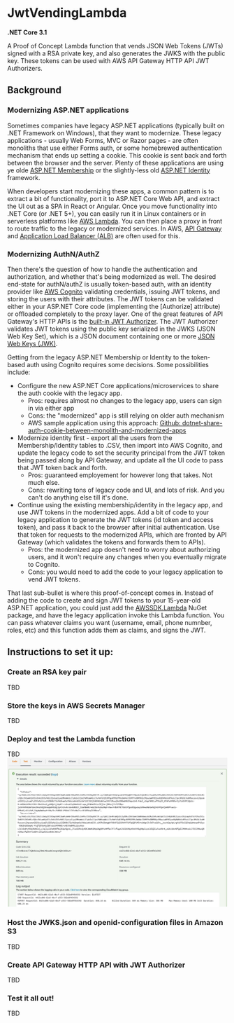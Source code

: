 # JwtVendingLambda 
**.NET Core 3.1**

A Proof of Concept Lambda function that vends JSON Web Tokens (JWTs) signed with a RSA private key,
and also generates the JWKS with the public key. 
These tokens can be used with AWS API Gateway HTTP API JWT Authorizers.

## Background

### Modernizing ASP.NET applications

Sometimes companies have legacy ASP.NET applications (typically built on .NET Framework on Windows),
that they want to modernize. These legacy applications - usually Web Forms, MVC or Razor pages - 
are often monoliths that use either Forms auth, or some homebrewed authentication mechanism
that ends up setting a cookie. This cookie is sent back and forth between the browser and the server.
Plenty of these applications are using ye olde 
[ASP.NET Membership](https://docs.microsoft.com/en-us/previous-versions/aspnet/yh26yfzy(v=vs.100)?redirectedfrom=MSDN)
 or the slightly-less old 
[ASP.NET Identity](https://docs.microsoft.com/en-us/aspnet/identity/overview/getting-started/)
framework. 

When developers start modernizing these apps, a common pattern is to extract a bit of functionality, 
port it to ASP.NET Core Web API, and extract the UI out as a SPA in React or Angular.
Once you move functionality into .NET Core (or .NET 5+), you can easily run it in Linux containers or
in serverless platforms like [AWS Lambda](https://aws.amazon.com/lambda/). You can then place a proxy 
in front to route traffic to the legacy or modernized services. In AWS, 
[API Gateway](https://aws.amazon.com/api-gateway/) and 
[Application Load Balancer (ALB)](https://aws.amazon.com/elasticloadbalancing/application-load-balancer/) 
are often used for this.

### Modernizing AuthN/AuthZ

Then there's the question of how to handle the authentication and authorization, and whether that's being
modernized as well. The desired end-state for authN/authZ is usually token-based auth, with an
identity provider like [AWS Cognito](https://aws.amazon.com/cognito/) validating credentials,
issuing JWT tokens, and storing the users with their attributes. The JWT tokens can be validated
either in your ASP.NET Core code (implementing the \[Authorize\] attribute) or offloaded completely 
to the proxy layer. One of the great features of API Gateway's HTTP APIs is the 
[built-in JWT Authorizer](https://docs.aws.amazon.com/apigateway/latest/developerguide/http-api-jwt-authorizer.html).
The JWT Authorizer validates JWT tokens using the public key serialized in the JWKS (JSON Web Key Set),
which is a JSON document containing one or more [JSON Web Keys (JWK)](https://tools.ietf.org/html/rfc7517).

Getting from the legacy ASP.NET Membership or Identity to the token-based auth using Cognito requires
some decisions. Some possibilities include:

 * Configure the new ASP.NET Core applications/microservices to share the auth cookie with the legacy app.
   * Pros: requires almost no changes to the legacy app, users can sign in via either app
   * Cons: the "modernized" app is still relying on older auth mechanism
   * AWS sample application using this approach: 
     [Github: dotnet-share-auth-cookie-between-monolith-and-modernized-apps](https://github.com/aws-samples/dotnet-share-auth-cookie-between-monolith-and-modernized-apps)
 * Modernize identity first - export all the users from the Membership/Identity tables to .CSV, then import
   into AWS Cognito, and update the legacy code to set the security principal from the JWT token being passed along by API Gateway, and update all the UI code to pass that JWT token back and forth.
   * Pros: guaranteed employement for however long that takes. Not much else.
   * Cons: rewriting tons of legacy code and UI, and lots of risk. And you can't do anything else till it's done.
 * Continue using the existing membership/identity in the legacy app, and use JWT tokens in the modernized apps.
    Add a bit of code to your legacy application to generate the JWT tokens (id token and access token), and 
    pass it back to the browser after initial authentication. Use that token for requests to the modernized APIs,
    which are fronted by API Gateway (which validates the tokens and forwards them to APIs).
   * Pros: the modernized app doesn't need to worry about authorizing users, and it won't require any changes
        when you eventually migrate to Cognito.
   * Cons: you would need to add the code to your legacy application to vend JWT tokens.

That last sub-bullet is where this proof-of-concept comes in.  Instead of adding the code to create
and sign JWT tokens to your 15-year-old ASP.NET application, you could just add the 
[AWSSDK.Lambda](https://www.nuget.org/packages/AWSSDK.Lambda/) NuGet package, and have the legacy 
application invoke this Lambda function. You can pass whatever claims you want (username, email,
phone numnber, roles, etc) and this function adds them as claims, and signs the JWT.

## Instructions to set it up:

### Create an RSA key pair
TBD

### Store the keys in AWS Secrets Manager
TBD

### Deploy and test the Lambda function
TBD
![screenshot of successful test in Lambda console](docs/console-test-succeeded.jpg)

### Host the JWKS.json and openid-configuration files in Amazon S3
TBD

### Create API Gateway HTTP API with JWT Authorizer
TBD

### Test it all out!
TBD
